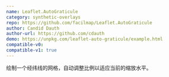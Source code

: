 ```yaml
---
name: Leaflet.AutoGraticule
category: synthetic-overlays
repo: https://github.com/facilmap/Leaflet.AutoGraticule
author: Candid Dauth
author-url: https://github.com/cdauth
demo: https://unpkg.com/leaflet-auto-graticule/example.html
compatible-v0:
compatible-v1: true
---
```


绘制一个经纬线的网格，自动调整比例以适应当前的缩放水平。
